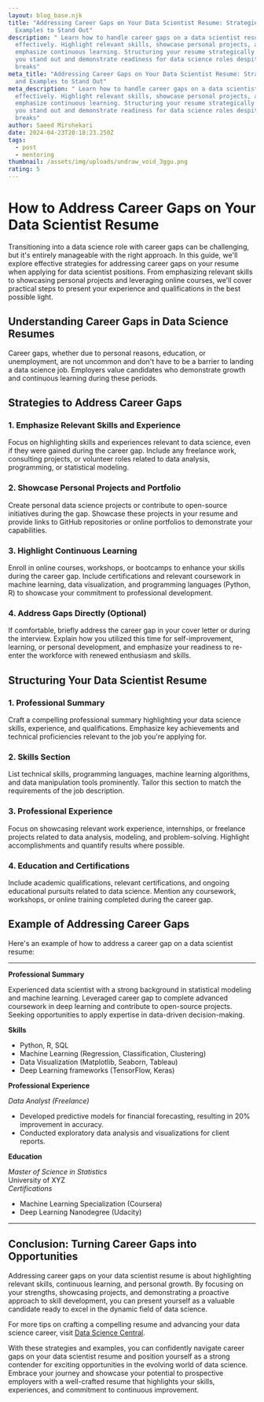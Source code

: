 ```yaml
---
layout: blog_base.njk
title: "Addressing Career Gaps on Your Data Scientist Resume: Strategies and
  Examples to Stand Out"
description: " Learn how to handle career gaps on a data scientist resume
  effectively. Highlight relevant skills, showcase personal projects, and
  emphasize continuous learning. Structuring your resume strategically can help
  you stand out and demonstrate readiness for data science roles despite career
  breaks"
meta_title: "Addressing Career Gaps on Your Data Scientist Resume: Strategies
  and Examples to Stand Out"
meta_description: " Learn how to handle career gaps on a data scientist resume
  effectively. Highlight relevant skills, showcase personal projects, and
  emphasize continuous learning. Structuring your resume strategically can help
  you stand out and demonstrate readiness for data science roles despite career
  breaks"
author: Saeed Mirshekari
date: 2024-04-23T20:18:23.250Z
tags:
  - post
  - mentoring
thumbnail: /assets/img/uploads/undraw_void_3ggu.png
rating: 5
---
```

# How to Address Career Gaps on Your Data Scientist Resume

Transitioning into a data science role with career gaps can be challenging, but it's entirely manageable with the right approach. In this guide, we'll explore effective strategies for addressing career gaps on your resume when applying for data scientist positions. From emphasizing relevant skills to showcasing personal projects and leveraging online courses, we'll cover practical steps to present your experience and qualifications in the best possible light.

## Understanding Career Gaps in Data Science Resumes

Career gaps, whether due to personal reasons, education, or unemployment, are not uncommon and don't have to be a barrier to landing a data science job. Employers value candidates who demonstrate growth and continuous learning during these periods.

## Strategies to Address Career Gaps

### 1. Emphasize Relevant Skills and Experience

Focus on highlighting skills and experiences relevant to data science, even if they were gained during the career gap. Include any freelance work, consulting projects, or volunteer roles related to data analysis, programming, or statistical modeling.

### 2. Showcase Personal Projects and Portfolio

Create personal data science projects or contribute to open-source initiatives during the gap. Showcase these projects in your resume and provide links to GitHub repositories or online portfolios to demonstrate your capabilities.

### 3. Highlight Continuous Learning

Enroll in online courses, workshops, or bootcamps to enhance your skills during the career gap. Include certifications and relevant coursework in machine learning, data visualization, and programming languages (Python, R) to showcase your commitment to professional development.

### 4. Address Gaps Directly (Optional)

If comfortable, briefly address the career gap in your cover letter or during the interview. Explain how you utilized this time for self-improvement, learning, or personal development, and emphasize your readiness to re-enter the workforce with renewed enthusiasm and skills.

## Structuring Your Data Scientist Resume

### 1. Professional Summary

Craft a compelling professional summary highlighting your data science skills, experience, and qualifications. Emphasize key achievements and technical proficiencies relevant to the job you're applying for.

### 2. Skills Section

List technical skills, programming languages, machine learning algorithms, and data manipulation tools prominently. Tailor this section to match the requirements of the job description.

### 3. Professional Experience

Focus on showcasing relevant work experience, internships, or freelance projects related to data analysis, modeling, and problem-solving. Highlight accomplishments and quantify results where possible.

### 4. Education and Certifications

Include academic qualifications, relevant certifications, and ongoing educational pursuits related to data science. Mention any coursework, workshops, or online training completed during the career gap.

## Example of Addressing Career Gaps

Here's an example of how to address a career gap on a data scientist resume:

---

**Professional Summary**

Experienced data scientist with a strong background in statistical modeling and machine learning. Leveraged career gap to complete advanced coursework in deep learning and contribute to open-source projects. Seeking opportunities to apply expertise in data-driven decision-making.

**Skills**

- Python, R, SQL
- Machine Learning (Regression, Classification, Clustering)
- Data Visualization (Matplotlib, Seaborn, Tableau)
- Deep Learning frameworks (TensorFlow, Keras)

**Professional Experience**

*Data Analyst (Freelance)*  
- Developed predictive models for financial forecasting, resulting in 20% improvement in accuracy.
- Conducted exploratory data analysis and visualizations for client reports.

**Education**

*Master of Science in Statistics*  
University of XYZ  
*Certifications*
- Machine Learning Specialization (Coursera)
- Deep Learning Nanodegree (Udacity)

---

## Conclusion: Turning Career Gaps into Opportunities

Addressing career gaps on your data scientist resume is about highlighting relevant skills, continuous learning, and personal growth. By focusing on your strengths, showcasing projects, and demonstrating a proactive approach to skill development, you can present yourself as a valuable candidate ready to excel in the dynamic field of data science.

For more tips on crafting a compelling resume and advancing your data science career, visit [Data Science Central](https://www.datasciencecentral.com/).

With these strategies and examples, you can confidently navigate career gaps on your data scientist resume and position yourself as a strong contender for exciting opportunities in the evolving world of data science. Embrace your journey and showcase your potential to prospective employers with a well-crafted resume that highlights your skills, experiences, and commitment to continuous improvement.